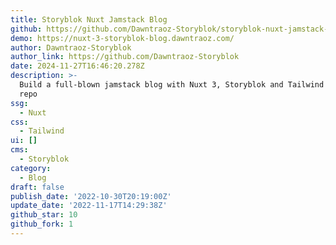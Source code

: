 ```yaml
---
title: Storyblok Nuxt Jamstack Blog
github: https://github.com/Dawntraoz-Storyblok/storyblok-nuxt-jamstack-blog
demo: https://nuxt-3-storyblok-blog.dawntraoz.com/
author: Dawntraoz-Storyblok
author_link: https://github.com/Dawntraoz-Storyblok
date: 2024-11-27T16:46:20.278Z
description: >-
  Build a full-blown jamstack blog with Nuxt 3, Storyblok and Tailwind CSS demo
  repo
ssg:
  - Nuxt
css:
  - Tailwind
ui: []
cms:
  - Storyblok
category:
  - Blog
draft: false
publish_date: '2022-10-30T20:19:00Z'
update_date: '2022-11-17T14:29:38Z'
github_star: 10
github_fork: 1
---
```

